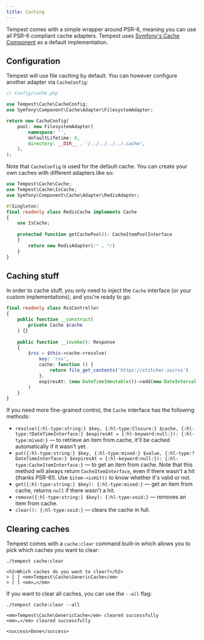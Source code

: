 ```yaml
---
title: Caching
---
```


Tempest comes with a simple wrapper around PSR-6, meaning you can use all PSR-6 compliant cache adapters. Tempest uses [Symfony's Cache Component](https://symfony.com/doc/current/components/cache.html) as a default implementation. 

## Configuration

Tempest will use file caching by default. You can however configure another adapter via `CacheConfig`:

```php
// Config/cache.php

use Tempest\Cache\CacheConfig;
use Symfony\Component\Cache\Adapter\FilesystemAdapter;

return new CacheConfig(
    pool: new FilesystemAdapter(
        namespace: '',
        defaultLifetime: 0,
        directory: __DIR__ . '/../../../../.cache',
    ),
);
```

Note that `CacheConfig` is used for the default cache. You can create your own caches with different adapters like so:

```php
use Tempest\Cache\Cache;
use Tempest\Cache\IsCache;
use Symfony\Component\Cache\Adapter\RedisAdapter;

#[Singleton]
final readonly class RedisCache implements Cache
{
    use IsCache;
    
    protected function getCachePool(): CacheItemPoolInterface
    {
        return new RedisAdapter(/* … */)
    }
}
```

## Caching stuff

In order to cache stuff, you only need to inject the `Cache` interface (or your custom implementations), and you're ready to go:

```php
final readonly class RssController
{
    public function __construct(
        private Cache $cache
    ) {}
    
    public function __invoke(): Response
    {
        $rss = $this->cache->resolve(
            key: 'rss',
            cache: function () {
                return file_get_contents('https://stitcher.io/rss')
            },
            expiresAt: (new DateTimeImmutable())->add(new DateInterval('P1D'))
        )
    }   
}
```

If you need more fine-grained control, the `Cache` interface has the following methods:

- `resolve({:hl-type:string:} $key, {:hl-type:Closure:} $cache, {:hl-type:?DateTimeInterface:} $expiresAt = {:hl-keyword:null:}): {:hl-type:mixed:}` — to retrieve an item from cache, it'll be cached automatically if it wasn't yet.
- `put({:hl-type:string:} $key, {:hl-type:mixed:} $value, {:hl-type:?DateTimeInterface:} $expiresAt = {:hl-keyword:null:}): {:hl-type:CacheItemInterface:}` — to get an item from cache. Note that this method will always return `CacheItemInterface`, even if there wasn't a hit (thanks PSR-6!). Use `$item->isHit()` to know whether it's valid or not.
- `get({:hl-type:string:} $key): {:hl-type:mixed:}` — get an item from cache, returns `null` if there wasn't a hit.
- `remove({:hl-type:string:} $key): {:hl-type:void:}` — removes an item from cache.
- `clear(): {:hl-type:void:}` — clears the cache in full.

## Clearing caches

Tempest comes with a `cache:clear` command built-in which allows you to pick which caches you want to clear:

```console
./tempest cache:clear

<h2>Which caches do you want to clear?</h2> 
> [ ] <em>Tempest\Cache\GenericCache</em>
> [ ] <em>…</em>
```

If you want to clear all caches, you can use the `--all` flag:

```console
./tempest cache:clear --all

<em>Tempest\Cache\GenericCache</em> cleared successfully
<em>…</em> cleared successfully

<success>Done</success> 
```